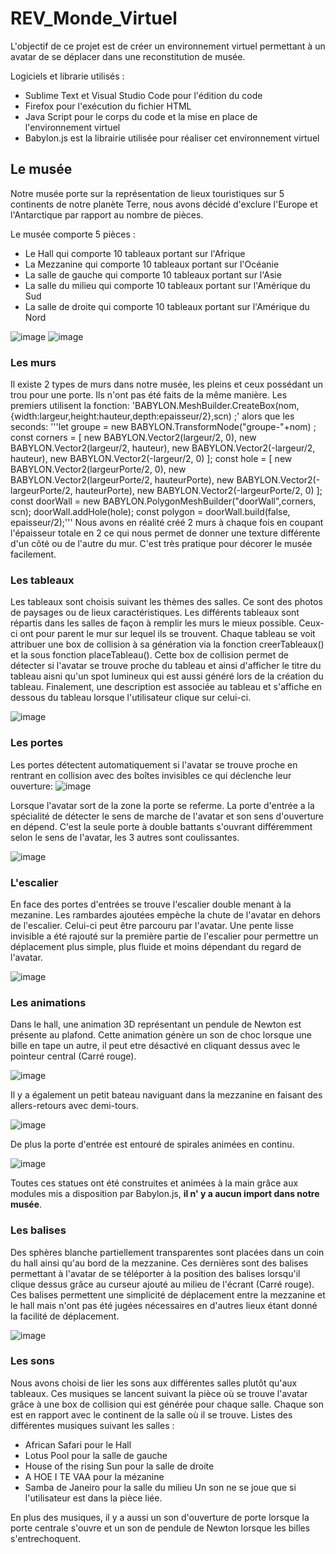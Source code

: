 # REV_Monde_Virtuel

L'objectif de ce projet est de créer un environnement virtuel permettant à un avatar de se déplacer dans une reconstitution de musée. 

Logiciels et librarie utilisés :
- Sublime Text et Visual Studio Code pour l'édition du code
- Firefox pour l'exécution du fichier HTML
- Java Script pour le corps du code et la mise en place de l'environnement virtuel
- Babylon.js est la librairie utilisée pour réaliser cet environnement virtuel

## Le musée

Notre musée porte sur la représentation de lieux touristiques sur 5 continents de notre planète Terre, nous avons décidé d'exclure l'Europe et l'Antarctique par rapport au nombre de pièces.

Le musée comporte 5 pièces : 
- Le Hall qui comporte 10 tableaux portant sur l'Afrique
- La Mezzanine qui comporte 10 tableaux portant sur l'Océanie
- La salle de gauche qui comporte 10 tableaux portant sur l'Asie
- La salle du milieu qui comporte 10 tableaux portant sur l'Amérique du Sud 
- La salle de droite qui comporte 10 tableaux portant sur l'Amérique du Nord

![image](https://user-images.githubusercontent.com/63447104/145587866-d5adc768-9187-45cb-bba2-bf993cf3e046.png)
![image](https://user-images.githubusercontent.com/63447104/145597398-3d01248f-0799-42a3-8d8a-842b0233d16f.png)


### Les murs

Il existe 2 types de murs dans notre musée, les pleins et ceux possédant un trou pour une porte. Ils n'ont pas été faits de la même manière. 
Les premiers utilisent la fonction: 
  'BABYLON.MeshBuilder.CreateBox(nom,{width:largeur,height:hauteur,depth:epaisseur/2},scn) ;'
alors que les seconds:
   '''let groupe = new BABYLON.TransformNode("groupe-"+nom) ;
    const corners = [ new BABYLON.Vector2(largeur/2, 0),
      new BABYLON.Vector2(largeur/2, hauteur),
      new BABYLON.Vector2(-largeur/2, hauteur),
      new BABYLON.Vector2(-largeur/2, 0)
    ];
    const hole = [ new BABYLON.Vector2(largeurPorte/2, 0),
      new BABYLON.Vector2(largeurPorte/2, hauteurPorte),
      new BABYLON.Vector2(-largeurPorte/2, hauteurPorte),
      new BABYLON.Vector2(-largeurPorte/2, 0)
    ];          
    const doorWall = new BABYLON.PolygonMeshBuilder("doorWall",corners, scn);
    doorWall.addHole(hole);
    const polygon = doorWall.build(false, epaisseur/2);'''
 Nous avons en réalité créé 2 murs à chaque fois en coupant l'épaisseur totale en 2 ce qui nous permet de donner une texture différente d'un côté ou de l'autre du mur. C'est très pratique pour décorer le musée facilement.

### Les tableaux

Les tableaux sont choisis suivant les thèmes des salles. Ce sont des photos de paysages ou de lieux caractéristiques. Les différents tableaux sont répartis dans les salles de façon à remplir les murs le mieux possible. Ceux-ci ont pour parent le mur sur lequel ils se trouvent. Chaque tableau se voit attribuer une box de collision à sa génération via la fonction creerTableaux() et la sous fonction placeTableau(). Cette box de collision permet de détecter si l'avatar se trouve proche du tableau et ainsi d'afficher le titre du tableau aisni qu'un spot lumineux qui est aussi généré lors de la création du tableau. Finalement, une description est associée au tableau et s'affiche en dessous du tableau lorsque l'utilisateur clique sur celui-ci.

![image](https://user-images.githubusercontent.com/63447104/145597253-e0559e06-8221-4b4b-ae12-0b534d02cb4c.png)



### Les portes 

Les portes détectent automatiquement si l'avatar se trouve proche en rentrant en collision avec des boîtes invisibles ce qui déclenche leur ouverture:
![image](https://user-images.githubusercontent.com/59872748/145189514-89b00d1b-963f-4172-929c-b5af2d70e4bb.png)

Lorsque l'avatar sort de la zone la porte se referme. La porte d'entrée a la spécialité de détecter le sens de marche de l'avatar et son sens d'ouverture en dépend. C'est la seule porte à double battants s'ouvrant différemment selon le sens de l'avatar, les 3 autres sont coulissantes.

![image](https://user-images.githubusercontent.com/63447104/145598063-9e34a847-cd48-45c2-81f0-9c972c8bdc3e.png)



### L'escalier 

En face des portes d'entrées se trouve l'escalier double menant à la mezanine. Les rambardes ajoutées empèche la chute de l'avatar en dehors de l'escalier. Celui-ci peut être parcouru par l'avatar. Une pente lisse invisible a été rajouté sur la première partie de l'escalier pour permettre un déplacement plus simple, plus fluide et moins dépendant du regard de l'avatar.

![image](https://user-images.githubusercontent.com/63447104/145597594-afbdebac-19f4-474a-b170-31d233c64bbd.png)



### Les animations

Dans le hall, une animation 3D représentant un pendule de Newton est présente au plafond. Cette animation génère un son de choc lorsque une bille en tape un autre, il peut etre désactivé en cliquant dessus avec le pointeur central (Carré rouge).

![image](https://user-images.githubusercontent.com/63447104/145597519-aeec9d6b-b148-4104-8668-b6a65286750d.png)

Il y a également un petit bateau naviguant dans la mezzanine en faisant des allers-retours avec demi-tours.

![image](https://user-images.githubusercontent.com/63447104/145597456-c77837a3-2dbe-4d45-8a1c-864a89c90a33.png)

De plus la porte d'entrée est entouré de spirales animées en continu. 

![image](https://user-images.githubusercontent.com/63447104/145597846-5577e003-00fb-403e-b034-ee29f572b9d5.png)

Toutes ces statues ont été construites et animées à la main grâce aux modules mis a disposition par Babylon.js, **il n' y a aucun import dans notre musée**.


### Les balises

Des sphères blanche partiellement transparentes sont placées dans un coin du hall ainsi qu'au bord de la mezzanine. Ces dernières sont des balises permettant à l'avatar de se téléporter à la position des balises lorsqu'il clique dessus grâce au curseur ajouté au milieu de l'écrant (Carré rouge). Ces balises permettent une simplicité de déplacement entre la mezzanine et le hall mais n'ont pas été jugées nécessaires en d'autres lieux étant donné la facilité de déplacement.

![image](https://user-images.githubusercontent.com/63447104/145597933-a716d2ad-410e-4f61-a581-3e4f2de89af5.png)


### Les sons 

Nous avons choisi de lier les sons aux différentes salles plutôt qu'aux tableaux. Ces musiques se lancent suivant la pièce où se trouve l'avatar grâce à une box de collision qui est générée pour chaque salle. Chaque son est en rapport avec le continent de la salle où il se trouve. 
Listes des différentes musiques suivant les salles :
- African Safari pour le Hall
- Lotus Pool pour la salle de gauche
- House of the rising Sun pour la salle de droite
- A HOE I TE VAA pour la mézanine 
- Samba de Janeiro pour la salle du milieu
Un son ne se joue que si l'utilisateur est dans la pièce liée.

En plus des musiques, il y a aussi un son d'ouverture de porte lorsque la porte centrale s'ouvre et un son de pendule de Newton lorsque les billes s'entrechoquent.


